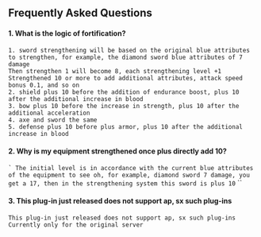 ## Frequently Asked Questions

#### 1. What is the logic of fortification?

```1.
1. sword strengthening will be based on the original blue attributes to strengthen, for example, the diamond sword blue attributes of 7 damage 
Then strengthen 1 will become 8, each strengthening level +1
Strengthened 10 or more to add additional attributes, attack speed bonus 0.1, and so on
2. shield plus 10 before the addition of endurance boost, plus 10 after the additional increase in blood
3. bow plus 10 before the increase in strength, plus 10 after the additional acceleration
4. axe and sword the same
5. defense plus 10 before plus armor, plus 10 after the additional increase in blood
````
#### 2. Why is my equipment strengthened once plus directly add 10?
`` `
The initial level is in accordance with the current blue attributes of the equipment to see oh, for example, diamond sword 7 damage, you get a 17, then in the strengthening system this sword is plus 10
`` ``
#### 3. This plug-in just released does not support ap, sx such plug-ins
```
This plug-in just released does not support ap, sx such plug-ins
Currently only for the original server
```